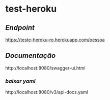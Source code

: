 # test-heroku

## _Endpoint_
https://teste-heroku-ro.herokuapp.com/pessoa

## _Documentação_
http://localhost:8080/swagger-ui.html
### _baixar yaml_
http://localhost:8080/v3/api-docs.yaml



